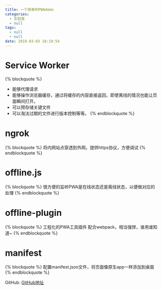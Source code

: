 ```yaml
---
title: 一个简单的PWAdemo
categories:
  - 实验室
  - null
tags:
  - null
  - null
date: 2018-03-03 18:19:54
---
```



# Service Worker
{% blockquote %}
* 能够代理请求
* 能够操作浏览器缓存，通过将缓存的内容直接返回，即使离线的情况也能让页面瞬间打开。
* 可以预存储关键文件
* 可以淘汰过期的文件进行版本控制等等。
{% endblockquote %}

# ngrok
{% blockquote %}
将内网站点穿透到外网，提供https协议，方便调试
{% endblockquote %}
 

# offline.js
{% blockquote %}
很方便的监听PWA是在线状态还是离线状态，以便做对应的处理
{% endblockquote %}

# offline-plugin
{% blockquote %}
工程化的PWA工具插件
配合webpack，相当强悍，谁用谁知道~
{% endblockquote %}

# manifest
{% blockquote %}
配置manifest.json文件，将页面像原生app一样添加到桌面
{% endblockquote %}


GitHub: [GitHub地址](https://github.com/yllg/PWAdemo)